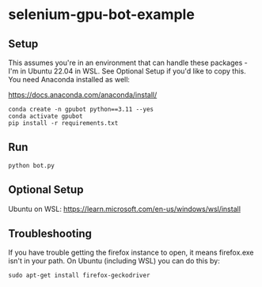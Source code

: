 # selenium-gpu-bot-example

## Setup

This assumes you're in an environment that can handle these packages - I'm in Ubuntu 22.04 in WSL. See Optional Setup if you'd like to copy this. You need Anaconda installed as well:

https://docs.anaconda.com/anaconda/install/

```
conda create -n gpubot python==3.11 --yes
conda activate gpubot
pip install -r requirements.txt
```

## Run

`python bot.py`

## Optional Setup

Ubuntu on WSL: https://learn.microsoft.com/en-us/windows/wsl/install

## Troubleshooting

If you have trouble getting the firefox instance to open, it means firefox.exe isn't in your path. On Ubuntu (including WSL) you can do this by:

`sudo apt-get install firefox-geckodriver`